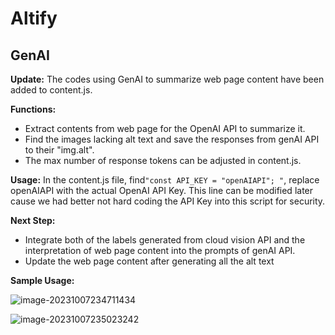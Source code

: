 # Altify

## GenAI 

**Update:** The codes using GenAI to summarize web page content have been added to content.js.

**Functions:** 

- Extract contents from web page for the OpenAI API to summarize it. 
- Find the images lacking alt text and save the responses from genAI API to their "img.alt".
- The max number of response tokens can be adjusted in content.js.

**Usage:** In the content.js file,  find`"const API_KEY = "openAIAPI"; "`, replace openAIAPI with the actual OpenAI API Key. This line can be modified later cause we had better not hard coding the API Key into this script for security. 

**Next Step:** 

- Integrate both of the labels generated from cloud vision API and the interpretation of web page content into the prompts of genAI API. 
- Update the web page content after generating all the alt text

**Sample Usage:**

![image-20231007234711434](C:\Users\Belinda\AppData\Roaming\Typora\typora-user-images\image-20231007234711434.png)

![image-20231007235023242](C:\Users\Belinda\AppData\Roaming\Typora\typora-user-images\image-20231007235023242.png)
